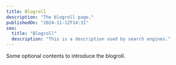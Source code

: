 ```yaml
---
title: Blogroll
description: "The blogroll page."
publishedOn: "2024-11-12T14:31"
seo:
  title: "Blogroll"
  description: "This is a description used by search engines."
---
```


Some optional contents to introduce the blogroll.
